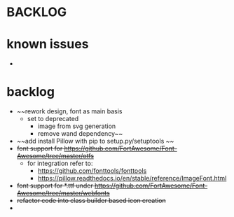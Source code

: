 # BACKLOG


# known issues 
- 


# backlog

- ~~rework design, font as main basis 
  - set to deprecated
    - image from svg generation
    - remove wand dependency~~
- ~~add install Pillow with pip to setup.py/setuptools ~~
- ~~font support for https://github.com/FortAwesome/Font-Awesome/tree/master/otfs~~
  - for integration refer to:
    - https://github.com/fonttools/fonttools
    - https://pillow.readthedocs.io/en/stable/reference/ImageFont.html
- ~~font support for *.ttf under https://github.com/FortAwesome/Font-Awesome/tree/master/webfonts~~
- ~~refactor code into class builder based icon creation~~
- 
